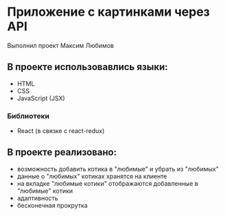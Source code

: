 # Приложение c картинками через API

Выполнил проект Максим Любимов

## В проекте использовавлись языки:
- HTML
- CSS
- JavaScript (JSX)

### Библиотеки
- React (в связке с react-redux)

## В проекте реализовано:
- возможность добавить котика в "любимые" и убрать из "любимых"
- данные о "любимых" котиках хранятся на клиенте
- на вкладке "любимые котики" отображаются добавленные в "любимые" котики
- адаптивность
- бесконечная прокрутка
